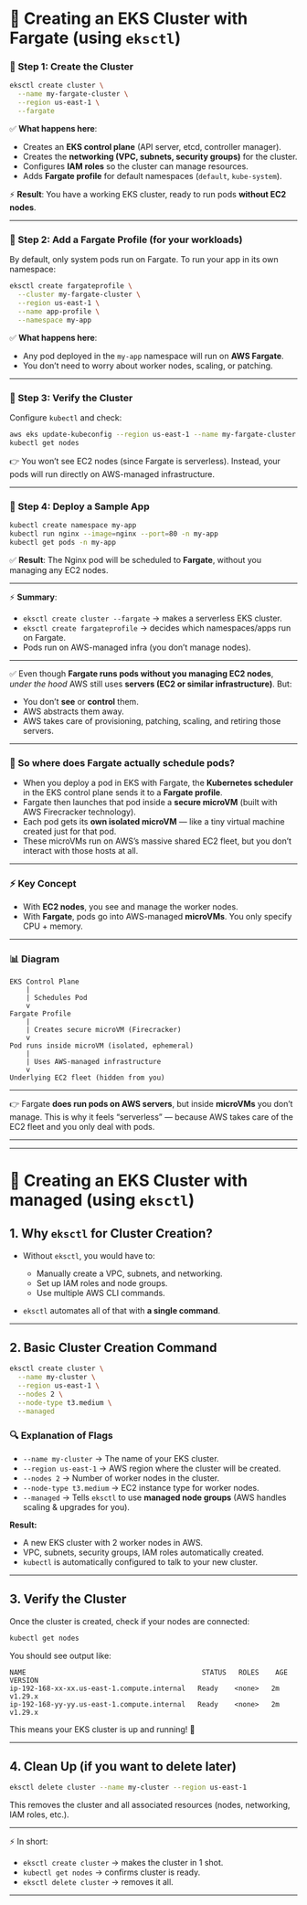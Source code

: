 
# 📘 Creating an EKS Cluster with Fargate (using `eksctl`)

### 🔹 Step 1: Create the Cluster

```bash
eksctl create cluster \
  --name my-fargate-cluster \
  --region us-east-1 \
  --fargate
```

✅ **What happens here**:

* Creates an **EKS control plane** (API server, etcd, controller manager).
* Creates the **networking (VPC, subnets, security groups)** for the cluster.
* Configures **IAM roles** so the cluster can manage resources.
* Adds **Fargate profile** for default namespaces (`default`, `kube-system`).

⚡ **Result**: You have a working EKS cluster, ready to run pods **without EC2 nodes**.

---

### 🔹 Step 2: Add a Fargate Profile (for your workloads)

By default, only system pods run on Fargate. To run your app in its own namespace:

```bash
eksctl create fargateprofile \
  --cluster my-fargate-cluster \
  --region us-east-1 \
  --name app-profile \
  --namespace my-app
```

✅ **What happens here**:

* Any pod deployed in the `my-app` namespace will run on **AWS Fargate**.
* You don’t need to worry about worker nodes, scaling, or patching.

---

### 🔹 Step 3: Verify the Cluster

Configure `kubectl` and check:

```bash
aws eks update-kubeconfig --region us-east-1 --name my-fargate-cluster
kubectl get nodes
```

👉 You won’t see EC2 nodes (since Fargate is serverless). Instead, your pods will run directly on AWS-managed infrastructure.

---

### 🔹 Step 4: Deploy a Sample App

```bash
kubectl create namespace my-app
kubectl run nginx --image=nginx --port=80 -n my-app
kubectl get pods -n my-app
```

✅ **Result**:
The Nginx pod will be scheduled to **Fargate**, without you managing any EC2 nodes.

---

⚡ **Summary**:

* `eksctl create cluster --fargate` → makes a serverless EKS cluster.
* `eksctl create fargateprofile` → decides which namespaces/apps run on Fargate.
* Pods run on AWS-managed infra (you don’t manage nodes).

---

✅ Even though **Fargate runs pods without you managing EC2 nodes**, *under the hood* AWS still uses **servers (EC2 or similar infrastructure)**. But:

* You don’t **see** or **control** them.
* AWS abstracts them away.
* AWS takes care of provisioning, patching, scaling, and retiring those servers.

---

### 🧩 So where does Fargate actually schedule pods?

* When you deploy a pod in EKS with Fargate, the **Kubernetes scheduler** in the EKS control plane sends it to a **Fargate profile**.
* Fargate then launches that pod inside a **secure microVM** (built with AWS Firecracker technology).
* Each pod gets its **own isolated microVM** — like a tiny virtual machine created just for that pod.
* These microVMs run on AWS’s massive shared EC2 fleet, but you don’t interact with those hosts at all.

---

### ⚡ Key Concept

* With **EC2 nodes**, you see and manage the worker nodes.
* With **Fargate**, pods go into AWS-managed **microVMs**. You only specify CPU + memory.

---

### 📊 Diagram

```
EKS Control Plane
    |
    | Schedules Pod
    v
Fargate Profile
    |
    | Creates secure microVM (Firecracker)
    v
Pod runs inside microVM (isolated, ephemeral)
    |
    | Uses AWS-managed infrastructure
    v
Underlying EC2 fleet (hidden from you)
```

---

👉
Fargate **does run pods on AWS servers**, but inside **microVMs** you don’t manage. This is why it feels “serverless” — because AWS takes care of the EC2 fleet and you only deal with pods.

---
---

# 📘 Creating an EKS Cluster with managed (using `eksctl`)

## 1. Why `eksctl` for Cluster Creation?

* Without `eksctl`, you would have to:

  * Manually create a VPC, subnets, and networking.
  * Set up IAM roles and node groups.
  * Use multiple AWS CLI commands.
* `eksctl` automates all of that with **a single command**.

---

## 2. Basic Cluster Creation Command

```bash
eksctl create cluster \
  --name my-cluster \
  --region us-east-1 \
  --nodes 2 \
  --node-type t3.medium \
  --managed
```

### 🔍 Explanation of Flags

* `--name my-cluster` → The name of your EKS cluster.
* `--region us-east-1` → AWS region where the cluster will be created.
* `--nodes 2` → Number of worker nodes in the cluster.
* `--node-type t3.medium` → EC2 instance type for worker nodes.
* `--managed` → Tells `eksctl` to use **managed node groups** (AWS handles scaling & upgrades for you).

**Result:**

* A new EKS cluster with 2 worker nodes in AWS.
* VPC, subnets, security groups, IAM roles automatically created.
* `kubectl` is automatically configured to talk to your new cluster.

---

## 3. Verify the Cluster

Once the cluster is created, check if your nodes are connected:

```bash
kubectl get nodes
```

You should see output like:

```
NAME                                           STATUS   ROLES    AGE   VERSION
ip-192-168-xx-xx.us-east-1.compute.internal   Ready    <none>   2m    v1.29.x
ip-192-168-yy-yy.us-east-1.compute.internal   Ready    <none>   2m    v1.29.x
```

This means your EKS cluster is up and running! 🎉

---

## 4. Clean Up (if you want to delete later)

```bash
eksctl delete cluster --name my-cluster --region us-east-1
```

This removes the cluster and all associated resources (nodes, networking, IAM roles, etc.).

---

⚡ In short:

* `eksctl create cluster` → makes the cluster in 1 shot.
* `kubectl get nodes` → confirms cluster is ready.
* `eksctl delete cluster` → removes it all.

---

